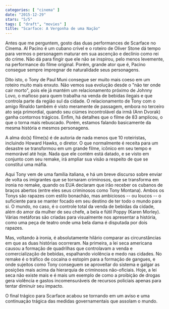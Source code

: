 ```yaml
---
categories: [ "cinema" ]
date: "2015-12-29"
stars: "5/5"
tags: [ "draft", "movies" ]
title: "Scarface: A Vergonha de uma Nação"
---
```

Antes que me perguntem, gosto das duas performances de Scarface no
Cinema. Al Pacino é um cubano crível e o roteiro de Oliver Stone dá
tempo para vermos o personagem maturar em sua ascenção e declínio como
rei do crime. Não dá para fingir que ele não se inspirou, pelo menos
levemente, na performance do filme original. Porém, grande ator que é,
Pacino consegue sempre impregnar de naturalidade seus personagens.

Dito isto, o Tony de Paul Muni consegue ser muito mais coeso em um roteiro
muito mais enxuto. Não vemos sua evolução desde o "não ter onde cair
morto", pois ele já mantém um relacionamento próximo de Johnny Lovo,
o mafioso para quem trabalha na venda de bebidas ilegais e que controla
parte da região sul da cidade. O relacionamento de Tony com o amigo
Rinaldo também é visto meramente de passagem, embora no terceiro ato
seja primordial, quando seu ciúmes incontrolável da irmã (Ann Dvorak)
ganha contornos trágicos. Enfim, há detalhes que o filme de 83 amplicou,
o que o torna mais rebuscado. Porém, estamos falando basicamente da
mesma história e mesmos personagens.

A alma do(s) filme(s) é de autoria de nada menos que 10 roteiristas,
incluindo Howard Hawks, o diretor. O que normalmente é receita para
um desastre se transformou em um grande filme, icônico em seu tempo e
memorável até hoje. Nada que ele contém está datado, e se visto em
conjunto com seu remake, irá ampliar sua visão a respeito de que se
constitui uma máfia.

Aqui Tony vem de uma família italiana, e há um breve discurso
sobre enviar de volta os imigrantes que se tornaram criminosos, que
se transforma em ironia no remake, quando os EUA declaram que irão
receber os cubanos de braços abertos (entre eles seus criminosos como
Tony Montana). Ambos os Tonys são rapazes com estilo bonachão, mas
ambiciosos -- ou loucos -- o suficiente para se manter focado em seu
destino de ter todo o mundo para si. O mundo, no caso, é o controle total
da venda de bebidas da cidade, além do amor da mulher de seu chefe,
a bela e fútil Poppy (Karen Morley). Várias metáforas são criadas
para visualmente nos apresentar a história, como uma peça de teatro
onde uma bela dama é disputada por dois rapazes.

Mas, voltando à ironia, é absolutamente hilário comparar as
circunstâncias em que as duas histórias ocorreram. Na primeira, a lei
seca americana causou a formação de quadrilhas que controlavam a venda e
comercialização de bebidas, espalhando violência e medo nas cidades. No
remake é o tráfico de cocaína o estopim para a formação de gangues,
e onde sujeitos como Tony conseguem se aproveitar do sistema e galgar as
posições mais acima da hierarquia de criminosos não-oficiais. Hoje,
a lei seca não existe mais e é mais um exemplo de como a proibição
de drogas gera violência e gastos incomensuráveis de recursos policiais
apenas para tentar diminuir seu impacto.

O final trágico para Scarface acabou se tornando em um aviso e uma
continuação trágica das medidas governamentais que assolam o mundo.
